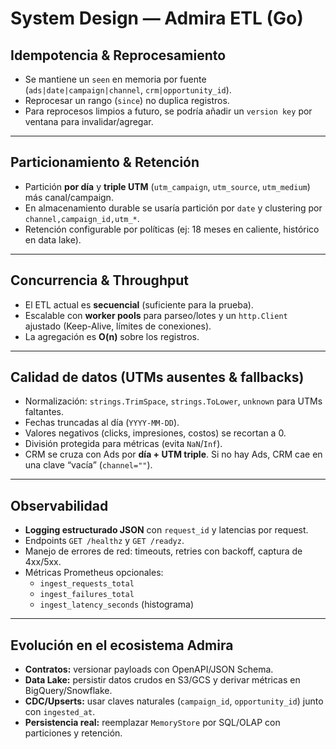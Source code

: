 # System Design — Admira ETL (Go)

## Idempotencia & Reprocesamiento
- Se mantiene un `seen` en memoria por fuente (`ads|date|campaign|channel`, `crm|opportunity_id`).  
- Reprocesar un rango (`since`) no duplica registros.  
- Para reprocesos limpios a futuro, se podría añadir un `version key` por ventana para invalidar/agregar.  

---

## Particionamiento & Retención
- Partición **por día** y **triple UTM** (`utm_campaign`, `utm_source`, `utm_medium`) más canal/campaign.  
- En almacenamiento durable se usaría partición por `date` y clustering por `channel,campaign_id,utm_*`.  
- Retención configurable por políticas (ej: 18 meses en caliente, histórico en data lake).  

---

## Concurrencia & Throughput
- El ETL actual es **secuencial** (suficiente para la prueba).  
- Escalable con **worker pools** para parseo/lotes y un `http.Client` ajustado (Keep-Alive, límites de conexiones).  
- La agregación es **O(n)** sobre los registros.  

---

## Calidad de datos (UTMs ausentes & fallbacks)
- Normalización: `strings.TrimSpace`, `strings.ToLower`, `unknown` para UTMs faltantes.  
- Fechas truncadas al día (`YYYY-MM-DD`).  
- Valores negativos (clicks, impresiones, costos) se recortan a 0.  
- División protegida para métricas (evita `NaN`/`Inf`).  
- CRM se cruza con Ads por **día + UTM triple**. Si no hay Ads, CRM cae en una clave “vacía” (`channel=""`).  

---

## Observabilidad
- **Logging estructurado JSON** con `request_id` y latencias por request.  
- Endpoints `GET /healthz` y `GET /readyz`.  
- Manejo de errores de red: timeouts, retries con backoff, captura de 4xx/5xx.  
- Métricas Prometheus opcionales:  
  - `ingest_requests_total`  
  - `ingest_failures_total`  
  - `ingest_latency_seconds` (histograma)  

---

## Evolución en el ecosistema Admira
- **Contratos:** versionar payloads con OpenAPI/JSON Schema.  
- **Data Lake:** persistir datos crudos en S3/GCS y derivar métricas en BigQuery/Snowflake.  
- **CDC/Upserts:** usar claves naturales (`campaign_id`, `opportunity_id`) junto con `ingested_at`.  
- **Persistencia real:** reemplazar `MemoryStore` por SQL/OLAP con particiones y retención.  
